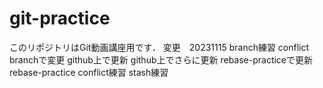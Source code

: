 # git-practice
このリポジトリはGit動画講座用です．
変更　20231115 branch練習
conflict branchで変更
github上で更新
github上でさらに更新
rebase-practiceで更新
rebase-practice conflict練習
stash練習
